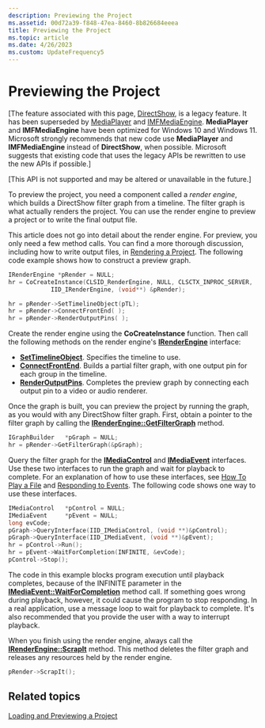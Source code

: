 ```yaml
---
description: Previewing the Project
ms.assetid: 00d72a39-f848-47ea-8460-8b826684eeea
title: Previewing the Project
ms.topic: article
ms.date: 4/26/2023
ms.custom: UpdateFrequency5
---
```


# Previewing the Project

\[The feature associated with this page, [DirectShow](/windows/win32/directshow/directshow), is a legacy feature. It has been superseded by [MediaPlayer](/uwp/api/Windows.Media.Playback.MediaPlayer) and [IMFMediaEngine](/windows/win32/api/mfmediaengine/nn-mfmediaengine-imfmediaengine). **MediaPlayer** and **IMFMediaEngine** have been optimized for Windows 10 and Windows 11. Microsoft strongly recommends that new code use **MediaPlayer** and **IMFMediaEngine** instead of **DirectShow**, when possible. Microsoft suggests that existing code that uses the legacy APIs be rewritten to use the new APIs if possible.\]

\[This API is not supported and may be altered or unavailable in the future.\]

To preview the project, you need a component called a *render engine*, which builds a DirectShow filter graph from a timeline. The filter graph is what actually renders the project. You can use the render engine to preview a project or to write the final output file.

This article does not go into detail about the render engine. For preview, you only need a few method calls. You can find a more thorough discussion, including how to write output files, in [Rendering a Project](rendering-a-project.md). The following code example shows how to construct a preview graph.


```C++
IRenderEngine *pRender = NULL; 
hr = CoCreateInstance(CLSID_RenderEngine, NULL, CLSCTX_INPROC_SERVER,
            IID_IRenderEngine, (void**) &pRender);

hr = pRender->SetTimelineObject(pTL);
hr = pRender->ConnectFrontEnd( );
hr = pRender->RenderOutputPins( );
```



Create the render engine using the **CoCreateInstance** function. Then call the following methods on the render engine's [**IRenderEngine**](irenderengine.md) interface:

-   [**SetTimelineObject**](irenderengine-settimelineobject.md). Specifies the timeline to use.
-   [**ConnectFrontEnd**](irenderengine-connectfrontend.md). Builds a partial filter graph, with one output pin for each group in the timeline.
-   [**RenderOutputPins**](irenderengine-renderoutputpins.md). Completes the preview graph by connecting each output pin to a video or audio renderer.

Once the graph is built, you can preview the project by running the graph, as you would with any DirectShow filter graph. First, obtain a pointer to the filter graph by calling the [**IRenderEngine::GetFilterGraph**](irenderengine-getfiltergraph.md) method.


```C++
IGraphBuilder   *pGraph = NULL;
hr = pRender->GetFilterGraph(&pGraph);
```



Query the filter graph for the [**IMediaControl**](/windows/desktop/api/Control/nn-control-imediacontrol) and [**IMediaEvent**](/windows/desktop/api/Control/nn-control-imediaevent) interfaces. Use these two interfaces to run the graph and wait for playback to complete. For an explanation of how to use these interfaces, see [How To Play a File](how-to-play-a-file.md) and [Responding to Events](responding-to-events.md). The following code shows one way to use these interfaces.


```C++
IMediaControl   *pControl = NULL;
IMediaEvent     *pEvent = NULL;
long evCode;
pGraph->QueryInterface(IID_IMediaControl, (void **)&pControl);
pGraph->QueryInterface(IID_IMediaEvent, (void **)&pEvent);
hr = pControl->Run();
hr = pEvent->WaitForCompletion(INFINITE, &evCode);
pControl->Stop();
```



The code in this example blocks program execution until playback completes, because of the INFINITE parameter in the [**IMediaEvent::WaitForCompletion**](/windows/desktop/api/Control/nf-control-imediaevent-waitforcompletion) method call. If something goes wrong during playback, however, it could cause the program to stop responding. In a real application, use a message loop to wait for playback to complete. It's also recommended that you provide the user with a way to interrupt playback.

When you finish using the render engine, always call the [**IRenderEngine::ScrapIt**](irenderengine-scrapit.md) method. This method deletes the filter graph and releases any resources held by the render engine.


```C++
pRender->ScrapIt();
```



## Related topics

<dl> <dt>

[Loading and Previewing a Project](loading-and-previewing-a-project.md)
</dt> </dl>

 

 



